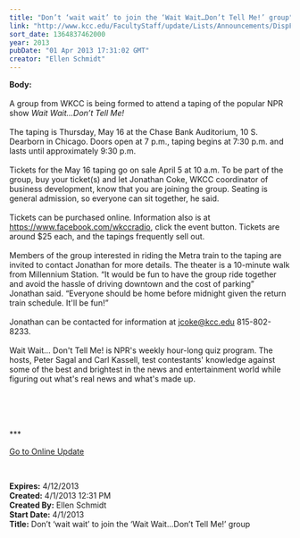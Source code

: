 ```yaml
---
title: "Don’t ‘wait wait’ to join the ‘Wait Wait…Don’t Tell Me!’ group"
link: "http://www.kcc.edu/FacultyStaff/update/Lists/Announcements/DispForm.aspx?ID=1047"
sort_date: 1364837462000
year: 2013
pubDate: "01 Apr 2013 17:31:02 GMT"
creator: "Ellen Schmidt"
---
```


<div><b>Body:</b> <div class="ExternalClass7EDE91949CC045408B5FC2FF410549AE"><div><br />A group from WKCC is being formed to attend a taping of the popular NPR show <em>Wait Wait…Don’t Tell Me!</em> </div>
<div> </div>
<div>The taping is Thursday, May 16 at the Chase Bank Auditorium, 10 S. Dearborn in Chicago. Doors open at 7 p.m., taping begins at 7:30 p.m. and lasts until approximately 9:30 p.m. </div>
<div> </div>
<div>Tickets for the May 16 taping go on sale April 5 at 10 a.m. To be part of the group, buy your ticket(s) and let Jonathan Coke, WKCC coordinator of business development, know that you are joining the group. Seating is general admission, so everyone can sit together, he said.</div>
<div> </div>
<div>Tickets can be purchased online. Information also is at <a href="https://www.facebook.com/wkccradio">https://www.facebook.com/wkccradio</a>, click the event button. Tickets are around $25 each, and the tapings frequently sell out.</div>
<div> </div>
<div>Members of the group interested in riding the Metra train to the taping are invited to contact Jonathan for more details. The theater is a 10-minute walk from Millennium Station. “It would be fun to have the group ride together and avoid the hassle of driving downtown and the cost of parking” Jonathan said. “Everyone should be home before midnight given the return train schedule. It'll be fun!”</div>
<div> </div>
<div>Jonathan can be contacted for information at <a href="mailto:jcoke@kcc.edu">jcoke@kcc.edu</a> 815-802-8233.</div>
<div> </div>
<div>Wait Wait... Don't Tell Me! is NPR's weekly hour-long quiz program. The hosts, Peter Sagal and Carl Kassell, test contestants' knowledge against some of the best and brightest in the news and entertainment world while figuring out what's real news and what's made up.</div>
<div> </div>
<div> </div>
<div> </div>
<div> </div>
<div>
<div>
<div>
<div>
<div>
<p>***</p>
<p><a href="/FacultyStaff/update/Pages/dailyupdate.aspx">Go to Online Update</a></p>
<p><br /></p></div></div></div></div></div></div></div>
<div><b>Expires:</b> 4/12/2013</div>
<div><b>Created:</b> 4/1/2013 12:31 PM</div>
<div><b>Created By:</b> Ellen Schmidt</div>
<div><b>Start Date:</b> 4/1/2013</div>
<div><b>Title:</b> Don’t ‘wait wait’ to join the ‘Wait Wait…Don’t Tell Me!’ group</div>
